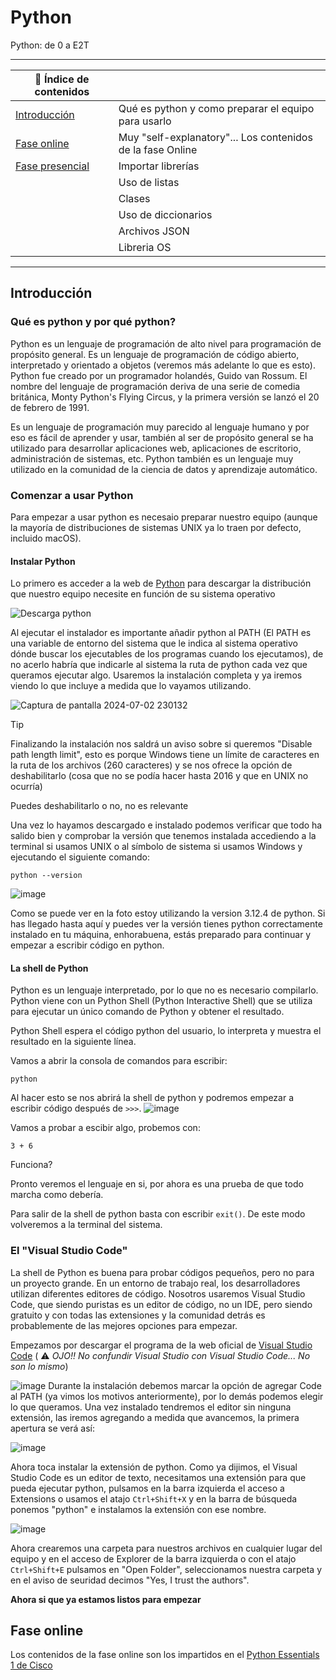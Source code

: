 # Python
Python: de 0 a E2T

---

| :bookmark_tabs: **Índice de contenidos** | |
| --- | --- |
| [Introducción](#introduccion) | Qué es python y como preparar el equipo para usarlo |
| [Fase online](#) | Muy "self-explanatory"... Los contenidos de la fase Online |
| [Fase presencial](#) | Importar librerías |
| | Uso de listas |
| | Clases |
| | Uso de diccionarios |
| | Archivos JSON |
| | Libreria OS |

---
## Introducción
### Qué es python y por qué python?
Python es un lenguaje de programación de alto nivel para programación de propósito general. Es un lenguaje de programación de código abierto, interpretado y orientado a objetos (veremos más adelante lo que es esto).
Python fue creado por un programador holandés, Guido van Rossum. El nombre del lenguaje de programación deriva de una serie de comedia británica, Monty Python's Flying Circus, y la primera versión se lanzó el 20 de febrero de 1991.

Es un lenguaje de programación muy parecido al lenguaje humano y por eso es fácil de aprender y usar, también al ser de propósito general se ha utilizado para desarrollar aplicaciones web, aplicaciones de escritorio, administración de sistemas, etc. Python también es un lenguaje muy utilizado en la comunidad de la ciencia de datos y aprendizaje automático.
### Comenzar a usar Python
Para empezar a usar python es necesaio preparar nuestro equipo (aunque la mayoría de distribuciones de sistemas UNIX ya lo traen por defecto, incluido macOS).
#### Instalar Python
Lo primero es acceder a la web de [Python](https://www.python.org/) para descargar la distribución que nuestro equipo necesite en función de su sistema operativo

![Descarga python](https://github.com/13sauca13/Python/assets/33026257/f40e77f5-5e42-4675-bd6f-b48821e2dcba)

Al ejecutar el instalador es importante añadir python al PATH (El PATH es una variable de entorno del sistema que le indica al sistema operativo dónde buscar los ejecutables de los programas cuando los ejecutamos), de no acerlo habría que indicarle al sistema la ruta de python cada vez que queramos ejecutar algo. Usaremos la instalación completa y ya iremos viendo lo que incluye a medida que lo vayamos utilizando.

![Captura de pantalla 2024-07-02 230132](https://github.com/13sauca13/Python/assets/33026257/d22fe7c8-b54d-4515-82bc-22a1c9254e90)

>[!TIP]
>Finalizando la instalación nos saldrá un aviso sobre si queremos "Disable path length limit", esto es porque Windows tiene un límite de caracteres en la ruta de los archivos (260 caracteres) y se nos ofrece la opción de deshabilitarlo (cosa que no se podía hacer hasta 2016 y que en UNIX no ocurría)
>
>Puedes deshabilitarlo o no, no es relevante

Una vez lo hayamos descargado e instalado podemos verificar que todo ha salido bien y comprobar la versión que tenemos instalada accediendo a la terminal si usamos UNIX o al símbolo de sistema si usamos Windows y ejecutando el siguiente comando:
```shell
python --version
```
![image](https://github.com/13sauca13/Python/assets/33026257/e1699c89-29a4-4a15-ab8d-35f5b9c6c86e)

Como se puede ver en la foto estoy utilizando la version 3.12.4 de python. Si has llegado hasta aquí y puedes ver la versión tienes python correctamente instalado en tu máquina, enhorabuena, estás preparado para continuar y empezar a escribir código en python.
#### La shell de Python
Python es un lenguaje interpretado, por lo que no es necesario compilarlo. Python viene con un Python Shell (Python Interactive Shell) que se utiliza para ejecutar un único comando de Python y obtener el resultado.

Python Shell espera el código python del usuario, lo interpreta y muestra el resultado en la siguiente línea.

Vamos a abrir la consola de comandos para escribir:
```shell
python
```
Al hacer esto se nos abrirá la shell de python y podremos empezar a escribir código después de ```>>>```.
![image](https://github.com/13sauca13/Python/assets/33026257/a0526241-ad36-4ffc-9382-b1628ab0f157)

Vamos a probar a escibir algo, probemos con:
```shell
3 + 6
```

Funciona?

Pronto veremos el lenguaje en si, por ahora es una prueba de que todo marcha como debería.

Para salir de la shell de python basta con escribir ```exit()```. De este modo volveremos a la terminal del sistema.

### El "Visual Studio Code"
La shell de Python es buena para probar códigos pequeños, pero no para un proyecto grande. En un entorno de trabajo real, los desarrolladores utilizan diferentes editores de código. Nosotros usaremos Visual Studio Code, que siendo puristas es un editor de código, no un IDE, pero siendo gratuito y con todas las extensiones y la comunidad detrás es probablemente de las mejores opciones para empezar.

Empezamos por descargar el programa de la web oficial de [Visual Studio Code](https://code.visualstudio.com/Download) ( :warning: *OJO!! No confundir Visual Studio con Visual Studio Code... No son lo mismo*)

![image](https://github.com/13sauca13/Python/assets/33026257/f8f1db2c-6b7e-4a63-8cda-9645d0283322)
Durante la instalación debemos marcar la opción de agregar Code al PATH (ya vimos los motivos anteriormente), por lo demás podemos elegir lo que queramos. Una vez instalado tendremos el editor sin ninguna extensión, las iremos agregando a medida que avancemos, la primera apertura se verá así:

![image](https://github.com/13sauca13/Python/assets/33026257/9a7d923e-c082-410e-af40-9cf300c94cba)

Ahora toca instalar la extensión de python. Como ya dijimos, el Visual Studio Code es un editor de texto, necesitamos una extensión para que pueda ejecutar python, pulsamos en la barra izquierda el acceso a Extensions o usamos el atajo ```Ctrl+Shift+X``` y en la barra de búsqueda ponemos "python" e instalamos la extensión con ese nombre.

![image](https://github.com/13sauca13/Python/assets/33026257/b8b1a692-7d62-4388-b9b6-e6a2254f5d94)

Ahora crearemos una carpeta para nuestros archivos en cualquier lugar del equipo y en el acceso de Explorer de la barra izquierda o con el atajo ```Ctrl+Shift+E``` pulsamos en "Open Folder", seleccionamos nuestra carpeta y en el aviso de seuridad decimos "Yes, I trust the authors".

**Ahora si que ya estamos listos para empezar**

## Fase online
Los contenidos de la fase online son los impartidos en el [Python Essentials 1 de Cisco](https://www.netacad.com/courses/python-essentials-1?courseLang=es-XL)
